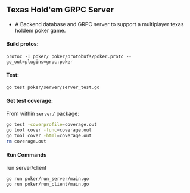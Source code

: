 ## Texas Hold'em GRPC Server

- A Backend database and GRPC server to support a multiplayer texas holdem poker game.  


#### Build protos:
```protoc -I poker/ poker/protobufs/poker.proto --go_out=plugins=grpc:poker```

#### Test:

```go test poker/server/server_test.go```

####  Get test coverage:

From within `server/` package:
```bash
go test -coverprofile=coverage.out 
go tool cover -func=coverage.out
go tool cover -html=coverage.out
rm coverage.out
```

#### Run Commands

run server/client
```bash
go run poker/run_server/main.go
go run poker/run_client/main.go
```
